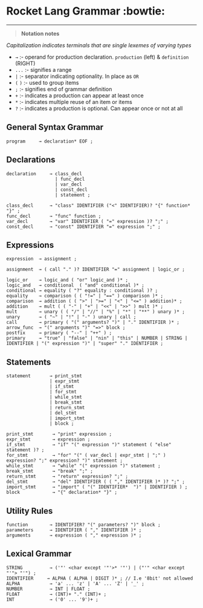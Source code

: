 # Rocket Lang Grammar :bowtie:

---

> **Notation notes**

*Capitalization indicates terminals that are single lexemes of varying types*

+ `→`       :- operand for production declaration. `production` (left) & `definition` (RIGHT)
+ `...`     :- signifies a range
+ `|`       :- separator indicating optionality. In place as `OR`
+ `(` `)`   :- used to group items
+ `;`       :- signifies end of grammar definition
+ `+`       :- indicates a production can appear at least once
+ `*`       :- indicates multiple reuse of an item or items
+ `?`       :- indicates a production is optional. Can appear once or not at all

## General Syntax Grammar
```rocket
program     → declaration* EOF ;
```

## Declarations
```rocket
declaration     → class_decl
                  | func_decl
                  | var_decl
                  | const_decl
                  | statement ;

class_decl      → "class" IDENTIFIER ("<" IDENTIFIER)? "{" function* "}" ;
func_decl       → "func" function ;
var_decl        → "var" IDENTIFIER ( "=" expression )? ";" ;
const_decl      → "const" IDENTIFIER "=" expression ";" ;
```

## Expressions

```rocket
expression  → assignment ;

assignment  → ( call "." )? IDENTIFIER "=" assignment | logic_or ;

logic_or    → logic_and ( "or" logic_and )* ;
logic_and   → conditional  ( "and" conditional )* ;
conditional → equality ( "?" equality : conditional )? ;
equality    → comparison ( ( "!=" | "==" ) comparison )* ;
comparison  → addition ( ( ">" | ">=" | "<" | "<=" ) addition)* ;
addition    → mult ( ( "-" | "+" | "<<" | ">>" ) mult )* ;
mult        → unary ( ( "/" | "//" | "%" | "*" | "**" ) unary )* ;
unary       → ( "~" | "!" | "-" ) unary | call ;
call        → primary ( "(" arguments? ")" | "." IDENTIFIER )* ;
arrow_func  → "(" arguments ")" "=>" block ;
postfix     → primary ( "--" | "++" ) ;
primary     → "true" | "false" | "nin" | "this" | NUMBER | STRING | IDENTIFIER | "(" expression ")" | "super" "." IDENTIFIER ;
```

## Statements

```rocket
statement       → print_stmt
                | expr_stmt
                | if_stmt
                | for_stmt
                | while_stmt
                | break_stmt
                | return_stmt
                | del_stmt
                | import_stmt
                | block ;

print_stmt       → "print" expression ;
expr_stmt        → expression ;
if_stmt          → "if" "(" expression ")" statement ( "else" statement )? ;
for_stmt         → "for" "(" ( var_decl | expr_stmt | ";" ) expression? ";" expression? ")" statement ;
while_stmt       → "while" "(" expression ")" statement ;
break_stmt       → "break" ";" ;
return_stmt      → "return" expression? ";" ;
del_stmt         → "del" IDENTIFIER ( ( "," IDENTIFIER )* )? ";" ;
import_stmt      → "import" ( "(" IDENTIFIER*  ")" | IDENTIFIER ) ;
block            → "{" declaration* "}" ;
```

## Utility Rules
```
function        → IDENTIFIER? "(" parameters? ")" block ;
parameters      → IDENTIFIER ( "," IDENTIFIER )* ;
arguments       → expression ( "," expression )* ;
```

## Lexical Grammar

```
STRING          → ('"' <char except '"'>* '"') | ("'" <char except "'"> "'") ;
IDENTIFIER     → ALPHA ( ALPHA | DIGIT )* ; // I.e '8bit' not allowed
ALPHA           → 'a' ... 'z' | 'A' ... 'Z' | '_' ;
NUMBER          → INT | FLOAT ;
FLOAT           → (INT)+ "." (INT)+ ;
INT             → ('0' ... '9')+ ;
```
